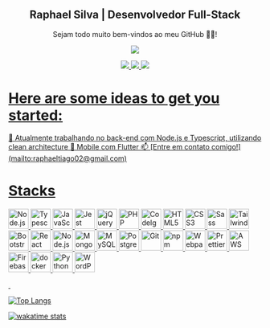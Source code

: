 <p align="center">
 <h2 align="center">Raphael Silva | Desenvolvedor Full-Stack</h2>
<p align="center">Sejam todo muito bem-vindos ao meu GitHub 👋🏼!</p>
</p>
  <p align="center">
		<img src="https://img.shields.io/badge/----v-21-accent">
  </p>

  <p align="center">
    <a target="_blank" href="http://silvaraphael.github.io/">
			<img src="https://img.shields.io/badge/Ver_portfólio-blue?style=for-the-badge&logo=github">
    <a target="_blank" href="mailto:raphaeltiago02@gmail.com">
			<img src="https://img.shields.io/badge/Entrar_em_contato-red?style=for-the-badge&logo=gmail&logoColor=f5f5f5">
    <a target="_blank" href="https://www.linkedin.com/in/raphael-silva-dev/">
			<img src="https://img.shields.io/badge/Ver_linkedIn-blue?style=for-the-badge&logo=linkedin">
  </p>
</p>

# Here are some ideas to get you started:

<p align="start">
	🔭 Atualmente trabalhando no back-end com Node.js e Typescript, utilizando clean architecture
	🌱 Mobile com Flutter
	📫 [Entre em contato comigo!](mailto:raphaeltiago02@gmail.com)
</p>

# Stacks

<p align="start">
	<img src="https://github.com/get-icon/geticon/raw/master/icons/nodejs-icon.svg" alt="Node.js" width="40px" height="40px">
	<img src="https://github.com/get-icon/geticon/raw/master/icons/typescript-icon.svg" alt="Typescript" width="40px" height="40px">
	<img src="https://github.com/get-icon/geticon/raw/master/icons/javascript.svg" alt="JavaScript" width="40px" height="40px">
	<img src="https://github.com/get-icon/geticon/raw/master/icons/jest.svg" alt="Jest" width="40px" height="40px">
	<img src="https://github.com/get-icon/geticon/raw/master/icons/jquery-icon.svg" alt="jQuery" width="40px" height="40px">
	<img src="https://github.com/get-icon/geticon/raw/master/icons/php.svg" alt="PHP" width="40px" height="40px">
	<img src="https://github.com/get-icon/geticon/raw/master/icons/codeigniter.svg" alt="CodeIgniter" width="40px" height="40px">
	<img src="https://github.com/get-icon/geticon/raw/master/icons/html-5.svg" alt="HTML5" width="40px" height="40px">
	<img src="https://github.com/get-icon/geticon/raw/master/icons/css-3.svg" alt="CSS3" width="40px" height="40px">
	<img src="https://github.com/get-icon/geticon/raw/master/icons/sass.svg" alt="Sass" width="40px" height="40px">
	<img src="https://github.com/get-icon/geticon/raw/master/icons/tailwindcss-icon.svg" alt="Tailwind CSS" width="40px" height="40px">
	<img src="https://github.com/get-icon/geticon/raw/master/icons/bootstrap.svg" alt="Bootstrap" width="40px" height="40px">
	<img src="https://github.com/get-icon/geticon/raw/master/icons/react.svg" alt="React" width="40px" height="40px">
	<img src="https://imgs.search.brave.com/t4wdoz4o_2scaXSf_nVAFe0cd2pBAQt-O_bSLWnAWL8/rs:fit:860:0:0/g:ce/aHR0cHM6Ly9yYXcu/Z2l0aHVidXNlcmNv/bnRlbnQuY29tL2Ru/ZmllbGQvZmx1dHRl/cl9zdmcvN2QzNzRk/NzEwNzU2MWNiZDkw/NmQ3YzBjYTI2ZmVm/MDJjYzAxZTdjOC9l/eGFtcGxlL2Fzc2V0/cy9mbHV0dGVyX2xv/Z28uc3ZnP3Nhbml0/aXplPXRydWU.svg" alt="Node.js" width="40px" height="40px">
	<img src="https://github.com/get-icon/geticon/raw/master/icons/mongodb-icon.svg" alt="MongoDB" width="40px" height="40px">
	<img src="https://github.com/get-icon/geticon/raw/master/icons/mysql.svg" alt="MySQL" width="40px" height="40px">
	<img src="https://github.com/get-icon/geticon/raw/master/icons/postgresql.svg" alt="PostgreSQL" width="40px" height="40px">
	<img src="https://github.com/get-icon/geticon/raw/master/icons/git-icon.svg" alt="Git" width="40px" height="40px">
	<img src="https://github.com/get-icon/geticon/raw/master/icons/npm.svg" alt="npm" width="40px" height="40px">
	<img src="https://github.com/get-icon/geticon/raw/master/icons/webpack.svg" alt="Webpack" width="40px" height="40px">
	<img src="https://github.com/get-icon/geticon/raw/master/icons/prettier.svg" alt="Prettier" width="40px" height="40px">
	<img src="https://github.com/get-icon/geticon/raw/master/icons/aws.svg" alt="AWS" width="40px" height="40px">
	<img src="https://github.com/get-icon/geticon/raw/master/icons/firebase.svg" alt="Firebase" width="40px" height="40px">
	<img src="https://github.com/get-icon/geticon/raw/master/icons/docker-icon.svg" alt="docker" width="40px" height="40px">
	<img src="https://github.com/get-icon/geticon/raw/master/icons/python.svg" alt="Python" width="40px" height="40px">
	<img src="https://github.com/get-icon/geticon/raw/master/icons/wordpress-icon.svg" alt="WordPress" width="40px" height="40px">
</p>

&nbsp;

![Top Langs](https://github-readme-stats.vercel.app/api/top-langs/?username=silvaRaphael&layout=compact&theme=dark)

![wakatime stats](https://github-readme-stats.vercel.app/api/wakatime?username=silvaRaphael&layout=compact&theme=dark)


<!--
**silvaRaphael/silvaRaphael** is a ✨ _special_ ✨ repository because its `README.md` (this file) appears on your GitHub profile.

Here are some ideas to get you started:

- 🔭 I’m currently working on ...
- 🌱 I’m currently learning ...
- 👯 I’m looking to collaborate on ...
- 🤔 I’m looking for help with ...
- 💬 Ask me about ...
- 📫 How to reach me: ...
- 😄 Pronouns: ...
- ⚡ Fun fact: ...
-->
